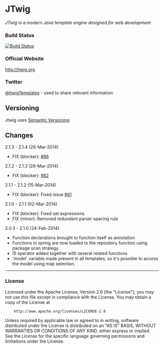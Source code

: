 # JTwig

*JTwig is a modern Java template engine designed for web development*

### Build Status

[![Build Status](https://travis-ci.org/lyncode/jtwig.png)](https://travis-ci.org/lyncode/jtwig)

### Official Website

http://jtwig.org

### Twitter 

[@jtwigTemplates](https://twitter.com/jtwigTemplates) - used to share relevant information 

## Versioning

Jtwig uses [Semantic Versioning](http://semver.org/)

## Changes

2.1.3 - 2.1.4 (26-Mar-2014)

- FIX (blocker): [#86](https://github.com/lyncode/jtwig/issues/86)

2.1.2 - 2.1.3 (26-Mar-2014)

- FIX (blocker): [#82](https://github.com/lyncode/jtwig/issues/82)

2.1.1 - 2.1.2 (15-Mar-2014)

- FIX (blocker): Fixed issue [#61](https://github.com/lyncode/jtwig/issues/61)

2.1.0 - 2.1.1 (02-Mar-2014)

- FIX (blocker): Fixed set expressions
- FIX (minor): Removed redundant parser spacing rule

2.0.3 - 2.1.0 (24-Feb-2014)

- Function declarations brought to function itself as annotation
- Functions in spring are now loaded to the repository function using package scan strategy.
- IS operator added together with several related functions
- 'model' variable made present in all templates, so it's possible to access the model using map selection.

----------

### License

Licensed under the Apache License, Version 2.0 (the "License"); 
you may not use this file except in compliance with the License. You may obtain a copy of the License at

        http://www.apache.org/licenses/LICENSE-2.0

Unless required by applicable law or agreed to in writing, software distributed under the License is distributed on an "AS IS" BASIS, WITHOUT WARRANTIES OR CONDITIONS OF ANY KIND, either express or implied.
See the License for the specific language governing permissions and limitations under the License.
